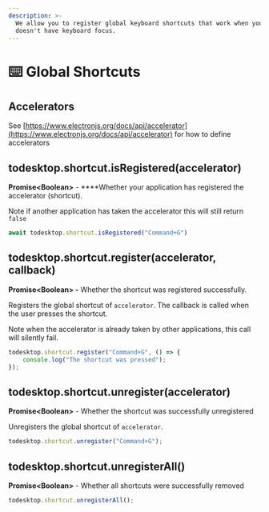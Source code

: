 ```yaml
---
description: >-
  We allow you to register global keyboard shortcuts that work when your app
  doesn't have keyboard focus.
---
```


# ⌨️ Global Shortcuts

## Accelerators

See [https://www.electronjs.org/docs/api/accelerator](https://www.electronjs.org/docs/api/accelerator) for how to define accelerators

## todesktop.shortcut.isRegistered\(accelerator\)

**Promise&lt;Boolean&gt;** - ****Whether your application has registered the accelerator \(shortcut\). 

Note if another application has taken the accelerator this will still return `false`

```javascript
await todesktop.shortcut.isRegistered("Command+G")
```

## todesktop.shortcut.register\(accelerator, callback\)

**Promise&lt;Boolean&gt; -** Whether the shortcut was registered successfully. 

Registers the global shortcut of `accelerator`. The callback is called when the user presses the shortcut. 

Note when the accelerator is already taken by other applications, this call will silently fail.

```javascript
todesktop.shortcut.register("Command+G", () => {
    console.log("The shortcut was pressed");
});
```

## todesktop.shortcut.unregister\(accelerator\)

**Promise&lt;Boolean&gt;** - Whether the shortcut was successfully unregistered

Unregisters the global shortcut of `accelerator`.

```javascript
todesktop.shortcut.unregister("Command+G");
```

## todesktop.shortcut.unregisterAll\(\)

**Promise&lt;Boolean&gt;**  - Whether all shortcuts were successfully removed

```javascript
todesktop.shortcut.unregisterAll();
```

